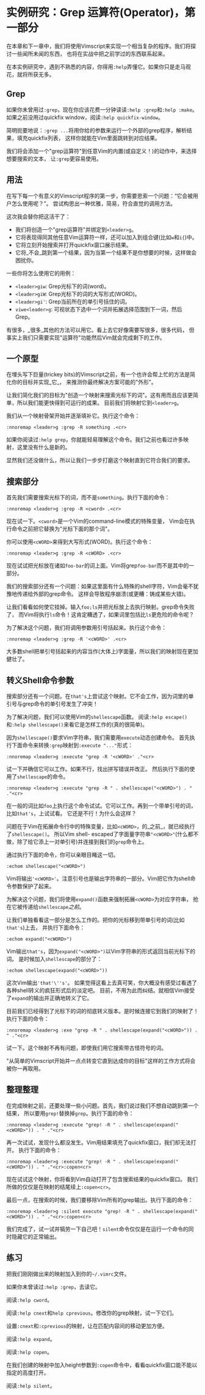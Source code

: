 # 实例研究：Grep 运算符(Operator)，第一部分

在本章和下一章中，我们将使用Vimscript来实现一个相当复杂的程序。我们将探讨一些闻所未闻的东西， 也将在实战中把之前学过的东西联系起来。

在本实例研究中，遇到不熟悉的内容，你得用`:help`弄懂它。如果你只是走马观花，就将所获无多。

## Grep

如果你未曾用过`:grep`，现在你应该花费一分钟读读`:help :grep`和`:help :make`。 如果之前没用过quickfix
window，阅读`:help quickfix-window`。

简明扼要地说：`:grep ...`将用你给的参数来运行一个外部的grep程序，解析结果，填充quickfix列表， 这样你就能在Vim里面跳转到对应结果。

我们将会添加一个"grep运算符"到任意Vim的内置(或自定义！)的动作中，来选择想要搜索的文本， 让`:grep`更容易使用。

## 用法

在写下每一个有意义的Vimscript程序的第一步，你需要思索一个问题：“它会被用户怎么使用呢？”。 尝试构思出一种优雅，简易，符合直觉的调用方法。

这次我会替你把这活干了：

  * 我们将创造一个"grep运算符"并绑定到`<leader>g`。
  * 它将表现得同其他任意Vim运算符一样，还可以加入到组合键(比如`w`和`i{`)中。
  * 它将立刻开始搜索并打开quickfix窗口展示结果。
  * 它将_不会_跳到第一个结果，因为当第一个结果不是你想要的时候，这样做会困扰你。

一些你将怎么使用它的用例：

  * `<leader>giw`: Grep光标下的词(word)。
  * `<leader>giW`: Grep光标下的词的大写形式(WORD)。
  * `<leader>gi'`: Grep当前所在的单引号括住的词。
  * `viwe<leader>g`: 可视状态下选中一个词并拓展选择范围到下一词，然后Grep。

有很多，_很多_其他的方法可以用它。看上去它好像需要写很多，很多代码， 但事实上我们只需要实现"运算符"功能然后Vim就会完成剩下的工作。

## 一个原型

在埋头写下巨量(trickey bits)的Vimscript之前，有一个也许会帮上忙的方法是简化你的目标并实现_它_，
来推测你最终解决方案可能的"外形"。

让我们简化我们的目标为"创造一个映射来搜索光标下的词"。这有用而且应该更简单，所以我们能更快得到可运行的成果。 目前我们将映射它到`<leader>g`。

我们从一个映射骨架开始并逐渐填补它。执行这个命令：

    
    
    :nnoremap <leader>g :grep -R something .<cr>

如果你阅读过`:help grep`，你就能轻易理解这个命令。我们之前也看过许多映射，这里没有什么是新的。

显然我们还没做什么，所以让我们一步步打磨这个映射直到它符合我们的要求。

## 搜索部分

首先我们需要搜索光标下的词，而不是`something`。执行下面的命令：

    
    
    :nnoremap <leader>g :grep -R <cword> .<cr>

现在试一下。`<cword>`是一个Vim的command-line模式的特殊变量， Vim会在执行命令之前把它替换为"光标下面的那个词"。

你可以使用`<cWORD>`来得到大写形式(WORD)。执行这个命令：

    
    
    :nnoremap <leader>g :grep -R <cWORD> .<cr>

现在试试把光标放在诸如`foo-bar`的词上面。Vim将grep`foo-bar`而不是其中的一部分。

我们的搜索部分还有一个问题：如果这里面有什么特殊的shell字符，Vim会毫不犹豫地传递给外部的grep命令。 这样会导致程序崩溃(或更糟：铸成某些大错)。

让我们看看如何使它挂掉。输入`foo;ls`并把光标放上去执行映射。grep命令失败了，
而Vim将执行`ls`命令！这肯定糟透了，如果词里包括比`ls`更危险的命令呢？

为了解决这个问题，我们将调用参数用引号括起来。执行这个命令：

    
    
    :nnoremap <leader>g :grep -R '<cWORD>' .<cr>

大多数shell把单引号括起来的内容当作(大体上)字面量，所以我们的映射现在更加健壮了。

## 转义Shell命令参数

搜索部分还有一个问题。在`that's`上尝试这个映射。它不会工作，因为词里的单引号与grep命令的单引号发生了冲突！

为了解决问题，我们可以使用Vim的`shellescape`函数。 阅读`:help escape()`和`:help
shellescape()`来看它是怎样工作的(真的很简单)。

因为`shellescape()`要求Vim字符串，我们需要用`execute`动态创建命令。 首先执行下面命令来转换`:grep`映射到`:execute
"..."`形式：

    
    
    :nnoremap <leader>g :execute "grep -R '<cWORD>' ."<cr>

试一下并确信它可以工作。如果不行，找出拼写错误并改正。 然后执行下面的使用了`shellescape`的命令。

    
    
    :nnoremap <leader>g :execute "grep -R " . shellescape("<cWORD>") . " ."<cr>

在一般的词比如`foo`上执行这个命令试试。它可以工作。再到一个带单引号的词，比如`that's`，上试试看。 它还是不行！为什么会这样？

问题在于Vim在拓展命令行中的特殊变量，比如`<cWORD>`，的_之前_，就已经执行了`shellescape()`。 所以Vim shell-
escaped了字面量字符串`"<cWORD>"`(什么都不做，除了给它添上一对单引号)并连接到我们的`grep`命令上。

通过执行下面的命令，你可以亲眼目睹这一切。

    
    
    :echom shellescape("<cWORD>")

Vim将输出`'<cWORD>'`。注意引号也是输出字符串的一部分。Vim把它作为shell命令参数保护了起来。

为解决这个问题，我们将使用`expand()`函数来强制拓展`<cWORD>`为对应字符串， 抢在它被传递给`shellescape`_之前_。

让我们单独看看这一部分是怎么工作的。把你的光标移到带单引号的词(比如`that's`)上去， 并执行下面命令：

    
    
    :echom expand("<cWORD>")

Vim输出`that's`，因为`expand("<cWORD>")`以Vim字符串的形式返回当前光标下的词。
是时候加入`shellescape`的部分了：

    
    
    :echom shellescape(expand("<cWORD>"))

这次Vim输出`'that'\''s'`。 如果觉得这看上去真可笑，你大概没有感受过看透了各种shell转义的疯狂形式后的淡定吧。
目前，不用为此而纠结。就相信Vim接受了`expand`的输出并正确地转义了它。

目前我们已经得到了光标下的词的彻底转义版本。是时候连接它到我们的映射了！ 执行下面的命令：

    
    
    :nnoremap <leader>g :exe "grep -R " . shellescape(expand("<cWORD>")) . " ."<cr>

试一下。这个映射不再有问题，即使我们用它搜索带古怪符号的词。

"从简单的Vimscript开始并一点点转变它直到达成你的目标"这样的工作方式将会被你一再取用。

## 整理整理

在完成映射之前，还要处理一些小问题。首先，我们说过我们不想自动跳到第一个结果， 所以要用`grep!`替换掉`grep`。执行下面的命令：

    
    
    :nnoremap <leader>g :execute "grep! -R " . shellescape(expand("<cWORD>")) . " ."<cr>

再一次试试，发现什么都没发生。Vim用结果填充了quickfix窗口，我们却无法打开。 执行下面的命令：

    
    
    :nnoremap <leader>g :execute "grep! -R " . shellescape(expand("<cWORD>")) . " ."<cr>:copen<cr>

现在试试这个映射，你将看到Vim自动打开了包含搜索结果的quickfix窗口。 我们所做的仅仅是在映射的结尾续上`:copen<cr>`。

最后一点，在搜索的时候，我们要移除Vim所有的grep输出。执行下面的命令：

    
    
    :nnoremap <leader>g :silent execute "grep! -R " . shellescape(expand("<cWORD>")) . " ."<cr>:copen<cr>

我们完成了，试一试并犒劳一下自己吧！`silent`命令仅仅是在运行一个命令的同时隐藏它的正常输出。

## 练习

把我们刚刚做出来的映射加入到你的`~/.vimrc`文件。

如果你未曾读过`:help :grep`，去读它。

阅读`:help cword`。

阅读`:help cnext`和`help cprevious`。修改你的grep映射，试一下它们。

设置`:cnext`和`:cprevious`的映射，让在匹配内容间的移动更加方便。

阅读`:help expand`。

阅读`:help copen`。

在我们创建的映射中加入height参数到`:copen`命令中，看看quickfix窗口能不能以指定的高度打开。

阅读`:help silent`。

